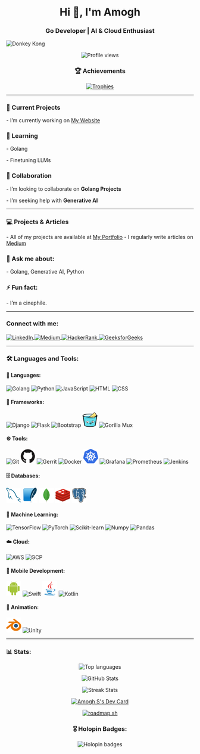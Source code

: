 <h1 align="center">Hi 👋, I'm Amogh</h1>
<h3 align="center">Go Developer | AI & Cloud Enthusiast</h3>

![Donkey Kong](./Images/donkeykong.gif)

<p align="center">
  <img src="https://komarev.com/ghpvc/?username=amoghasbhardwaj&label=Profile%20views&color=0e75b6&style=flat" alt="Profile views" />
</p>

<h3 align="center">🏆 Achievements</h3>
<p align="center">
  <a href="https://github.com/ryo-ma/github-profile-trophy">
    <img src="https://github-profile-trophy.vercel.app/?username=amoghasbhardwaj&column=3&margin-w=15&margin-h=15&theme=dracula" alt="Trophies" />
  </a>
</p>

---

<h3 align="left">🔭 Current Projects</h3>
<p>- I’m currently working on <a href="https://amoghs.netlify.app/" target="_blank">My Website</a></p>

<h3 align="left">🌱 Learning</h3>
<p>- Golang</p>
<p>- Finetuning LLMs</p>

<h3 align="left">🤝 Collaboration</h3>
<p>- I’m looking to collaborate on <b>Golang Projects</b></p>
<p>- I’m seeking help with <b>Generative AI</b></p>

---

<h3 align="left">💻 Projects & Articles</h3>
- All of my projects are available at <a href="https://amoghs.netlify.app/" target="_blank">My Portfolio</a>  
- I regularly write articles on <a href="https://medium.com/@amoghsbharadwaj" target="_blank">Medium</a>

<h3 align="left">💬 Ask me about:</h3>
<p>- Golang, Generative AI, Python</p>

<h3 align="left">⚡ Fun fact:</h3>
<p>- I’m a cinephile.</p>

---

<h3 align="left">Connect with me:</h3>
<p align="left">
  <a href="https://linkedin.com/in/amoghsbharadwaj" target="_blank">
    <img align="center" src="https://raw.githubusercontent.com/rahuldkjain/github-profile-readme-generator/master/src/images/icons/Social/linked-in-alt.svg" alt="LinkedIn" height="30" width="40" />
  </a>
  <a href="https://medium.com/@amoghsbharadwaj" target="_blank">
    <img align="center" src="https://raw.githubusercontent.com/rahuldkjain/github-profile-readme-generator/master/src/images/icons/Social/medium.svg" alt="Medium" height="30" width="40" />
  </a>
  <a href="https://www.hackerrank.com/amoghbharadwaj" target="_blank">
    <img align="center" src="https://raw.githubusercontent.com/rahuldkjain/github-profile-readme-generator/master/src/images/icons/Social/hackerrank.svg" alt="HackerRank" height="30" width="40" />
  </a>
  <a href="https://auth.geeksforgeeks.org/user/amoghsai1665" target="_blank">
    <img align="center" src="https://raw.githubusercontent.com/rahuldkjain/github-profile-readme-generator/master/src/images/icons/Social/geeks-for-geeks.svg" alt="GeeksforGeeks" height="30" width="40" />
  </a>
</p>

---

<h3 align="left">🛠 Languages and Tools:</h3>

<h4>🚀 Languages:</h4>
<p align="left">
  <!-- Go (Gopher) -->
  <img src="https://github.com/egonelbre/gophers/raw/master/.thumb/gopher.png" alt="Golang" width="45" height="45"/>
  <!-- Python -->
  <img src="https://cdn.jsdelivr.net/gh/devicons/devicon/icons/python/python-original.svg" alt="Python" width="40" height="40"/>
  <!-- JavaScript -->
  <img src="https://cdn.jsdelivr.net/gh/devicons/devicon/icons/javascript/javascript-original.svg" alt="JavaScript" width="40" height="40"/>
  <!-- HTML -->
  <img src="https://cdn.jsdelivr.net/gh/devicons/devicon/icons/html5/html5-original.svg" alt="HTML" width="40" height="40"/>
  <!-- CSS -->
  <img src="https://cdn.jsdelivr.net/gh/devicons/devicon/icons/css3/css3-original.svg" alt="CSS" width="40" height="40"/>
</p>

<h4>🧩 Frameworks:</h4>
<p align="left">
  <!-- Django -->
  <img src="https://cdn.jsdelivr.net/gh/devicons/devicon/icons/django/django-plain.svg" alt="Django" width="40" height="40"/>
  <!-- Flask -->
  <img src="https://upload.wikimedia.org/wikipedia/commons/3/3c/Flask_logo.svg" alt="Flask" width="50" height="40"/>
  <!-- Bootstrap -->
  <img src="https://cdn.jsdelivr.net/gh/devicons/devicon/icons/bootstrap/bootstrap-plain.svg" alt="Bootstrap" width="40" height="40"/>
  <!-- Gin Gonic -->
  <img src="https://raw.githubusercontent.com/gin-gonic/logo/master/color.png" alt="Gin Gonic" width="40" height="40"/>
  <!-- Gorilla Mux -->
  <img src="https://raw.githubusercontent.com/gorilla/mux/master/.github/logo.png" alt="Gorilla Mux" width="80" height="40"/>
</p>
<h4>⚙️ Tools:</h4>
<p align="left">
  <img src="https://www.vectorlogo.zone/logos/git-scm/git-scm-icon.svg" alt="Git" width="40" height="40"/>
  <img src="https://raw.githubusercontent.com/devicons/devicon/master/icons/github/github-original.svg" alt="GitHub" width="40" height="40"/>
  <img src="https://www.gerritforge.com/images/content/slide1.png" alt="Gerrit" width="40" height="40"/>
  <img src="https://www.vectorlogo.zone/logos/docker/docker-icon.svg" alt="Docker" width="40" height="40"/>
  <img src="https://raw.githubusercontent.com/devicons/devicon/master/icons/kubernetes/kubernetes-plain.svg" alt="Kubernetes" width="40" height="40"/>
  <img src="https://www.vectorlogo.zone/logos/grafana/grafana-icon.svg" alt="Grafana" width="40" height="40"/>
  <img src="https://www.vectorlogo.zone/logos/prometheusio/prometheusio-icon.svg" alt="Prometheus" width="40" height="40"/>
  <img src="https://www.vectorlogo.zone/logos/jenkins/jenkins-icon.svg" alt="Jenkins" width="40" height="40"/>
</p>

<h4>🗄 Databases:</h4>
<p align="left">
  <img src="https://raw.githubusercontent.com/devicons/devicon/master/icons/mysql/mysql-original.svg" alt="MySQL" width="40" height="40"/>
  <img src="https://raw.githubusercontent.com/devicons/devicon/master/icons/sqlite/sqlite-original.svg" alt="SQLite" width="40" height="40"/>
  <img src="https://raw.githubusercontent.com/devicons/devicon/master/icons/mongodb/mongodb-original.svg" alt="MongoDB" width="40" height="40"/>
  <img src="https://raw.githubusercontent.com/devicons/devicon/master/icons/redis/redis-original.svg" alt="Redis" width="40" height="40"/>
  <img src="https://raw.githubusercontent.com/devicons/devicon/master/icons/postgresql/postgresql-original.svg" alt="PostgreSQL" width="40" height="40"/>
</p>

<h4>🤖 Machine Learning:</h4>
<p align="left">
  <img src="https://www.vectorlogo.zone/logos/tensorflow/tensorflow-icon.svg" alt="TensorFlow" width="40" height="40"/>
  <img src="https://www.vectorlogo.zone/logos/pytorch/pytorch-icon.svg" alt="PyTorch" width="40" height="40"/>
  <img src="https://upload.wikimedia.org/wikipedia/commons/0/05/Scikit_learn_logo_small.svg" alt="Scikit-learn" width="40" height="40"/>
  <img src="https://raw.githubusercontent.com/numpy/numpy/main/branding/logo/primary/numpylogo.svg" alt="Numpy" width="40" height="40"/>
  <img src="https://raw.githubusercontent.com/pandas-dev/pandas/main/web/pandas/static/img/pandas_mark.svg" alt="Pandas" width="40" height="40"/>
</p>

<h4>☁️ Cloud:</h4>
<p align="left">
  <img src="https://www.vectorlogo.zone/logos/amazon_aws/amazon_aws-icon.svg" alt="AWS" width="40" height="40"/>
  <img src="https://www.vectorlogo.zone/logos/google_cloud/google_cloud-icon.svg" alt="GCP" width="40" height="40"/>
</p>

<h4>📱 Mobile Development:</h4>
<p align="left">
  <img src="https://raw.githubusercontent.com/devicons/devicon/master/icons/android/android-original.svg" alt="Android" width="40" height="40"/>
  <img src="https://www.vectorlogo.zone/logos/swift/swift-icon.svg" alt="Swift" width="40" height="40"/>
  <img src="https://raw.githubusercontent.com/devicons/devicon/master/icons/java/java-original.svg" alt="Java" width="40" height="40"/>
  <img src="https://www.vectorlogo.zone/logos/kotlinlang/kotlinlang-icon.svg" alt="Kotlin" width="40" height="40"/>
</p>

<h4>🎨 Animation:</h4>
<p align="left">
  <img src="https://raw.githubusercontent.com/devicons/devicon/master/icons/blender/blender-original.svg" alt="Blender" width="40" height="40"/>
  <img src="https://www.vectorlogo.zone/logos/unity3d/unity3d-icon.svg" alt="Unity" width="40" height="40"/>
</p>

---

<h3 align="left">📊 Stats:</h3>
<p align="center">
  <img src="https://github-readme-stats.vercel.app/api/top-langs?username=amoghasbhardwaj&show_icons=true&locale=en&layout=compact&theme=dracula" alt="Top languages" />
</p>

<p align="center">
  <img src="https://github-readme-stats.vercel.app/api?username=amoghasbhardwaj&show_icons=true&locale=en&theme=dracula" alt="GitHub Stats" />
</p>

<p align="center">
  <img src="https://github-readme-streak-stats.herokuapp.com/?user=amoghasbhardwaj&theme=dracula" alt="Streak Stats" />
</p>

<p align="center">
  <a href="https://app.daily.dev/babayaga16"><img src="https://api.daily.dev/devcards/v2/GFjh6FZrpCUwX3iLhcvaW.png?type=wide&r=wxv" width="652" alt="Amogh S's Dev Card"/></a>
</p>

<p align="center">
  <a href="https://roadmap.sh"><img src="https://roadmap.sh/card/wide/675476b9ecc889bb0d22ffa5?variant=dark&roadmaps=ai-engineer" alt="roadmap.sh"/></a>
</p>

<h3 align="center">🎖 Holopin Badges:</h3>
<p align="center">
  <img src="https://holopin.me/amoghasbhardwaj" alt="Holopin badges" />
</p>